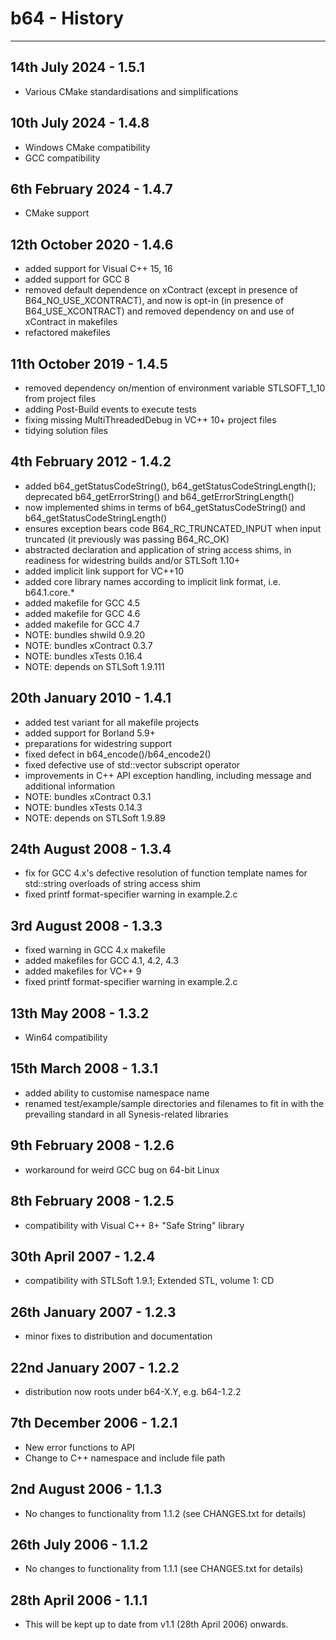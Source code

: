 # b64 - History


----


14th July 2024 - 1.5.1
----------------------

 * Various CMake standardisations and simplifications


10th July 2024 - 1.4.8
----------------------

 * Windows CMake compatibility
 * GCC compatibility


6th February 2024 - 1.4.7
-------------------------

 * CMake support


12th October 2020 - 1.4.6
-------------------------

 * added support for Visual C++ 15, 16
 * added support for GCC 8
 * removed default dependence on xContract (except in presence of B64_NO_USE_XCONTRACT), and now is opt-in (in presence of B64_USE_XCONTRACT) and removed dependency on and use of xContract in makefiles
 * refactored makefiles


11th October 2019 - 1.4.5
-------------------------

* removed dependency on/mention of environment variable STLSOFT_1_10 from project files
* adding Post-Build events to execute tests
* fixing missing <RuntimeLibrary>MultiThreadedDebug</RuntimeLibrary> in VC++ 10+ project files
* tidying solution files


4th February 2012 - 1.4.2
-------------------------

 * added b64_getStatusCodeString(), b64_getStatusCodeStringLength(); deprecated b64_getErrorString() and b64_getErrorStringLength()
 * now implemented shims in terms of b64_getStatusCodeString() and b64_getStatusCodeStringLength()
 * ensures exception bears code B64_RC_TRUNCATED_INPUT when input truncated (it previously was passing B64_RC_OK)
 * abstracted declaration and application of string access shims, in readiness for widestring builds and/or STLSoft 1.10+
 * added implicit link support for VC++10
 * added core library names according to implicit link format, i.e. b64.1.core.*
 * added makefile for GCC 4.5
 * added makefile for GCC 4.6
 * added makefile for GCC 4.7
 * NOTE: bundles shwild 0.9.20
 * NOTE: bundles xContract 0.3.7
 * NOTE: bundles xTests 0.16.4
 * NOTE: depends on STLSoft 1.9.111


20th January 2010 - 1.4.1
-------------------------

 * added test variant for all makefile projects
 * added support for Borland 5.9+
 * preparations for widestring support
 * fixed defect in b64_encode()/b64_encode2()
 * fixed defective use of std::vector subscript operator
 * improvements in C++ API exception handling, including message and additional information
 * NOTE: bundles xContract 0.3.1
 * NOTE: bundles xTests 0.14.3
 * NOTE: depends on STLSoft 1.9.89


24th August 2008 - 1.3.4
------------------------

 * fix for GCC 4.x's defective resolution of function template names for
   std::string overloads of string access shim
 * fixed printf format-specifier warning in example.2.c


3rd August 2008 - 1.3.3
-----------------------

 * fixed warning in GCC 4.x makefile
 * added makefiles for GCC 4.1, 4.2, 4.3
 * added makefiles for VC++ 9
 * fixed printf format-specifier warning in example.2.c


13th May 2008 - 1.3.2
---------------------

 * Win64 compatibility


15th March 2008 - 1.3.1
-----------------------

 * added ability to customise namespace name
 * renamed test/example/sample directories and filenames to fit in with the
   prevailing standard in all Synesis-related libraries


9th February 2008 - 1.2.6
-------------------------

 * workaround for weird GCC bug on 64-bit Linux


8th February 2008 - 1.2.5
-------------------------

 * compatibility with Visual C++ 8+ "Safe String" library


30th April 2007 - 1.2.4
-----------------------

 * compatibility with STLSoft 1.9.1; Extended STL, volume 1: CD


26th January 2007 - 1.2.3
-------------------------

 * minor fixes to distribution and documentation


22nd January 2007 - 1.2.2
-------------------------

 * distribution now roots under b64-X.Y, e.g. b64-1.2.2


7th December 2006 - 1.2.1
-------------------------

 * New error functions to API
 * Change to C++ namespace and include file path


2nd August 2006 - 1.1.3
------------------------------

 * No changes to functionality from 1.1.2
  (see CHANGES.txt for details)


26th July 2006 - 1.1.2
------------------------------

 * No changes to functionality from 1.1.1
  (see CHANGES.txt for details)


28th April 2006 - 1.1.1
-------------------------------

 * This will be kept up to date from v1.1 (28th April 2006) onwards.


<!-- ########################### end of file ########################### -->

